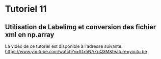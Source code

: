 # Tutoriel 11
## Utilisation de Labelimg et conversion des fichier xml en np.array

La vidéo de ce tutoriel est disponible à l'adresse suivante: https://www.youtube.com/watch?v=IGxhNAZuQ3M&feature=youtu.be